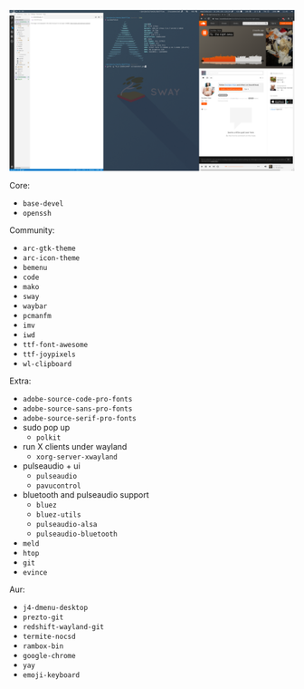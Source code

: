 ![](screenshot.png)

Core:
- `base-devel`
- `openssh`

Community:
- `arc-gtk-theme`
- `arc-icon-theme`
- `bemenu`
- `code`
- `mako`
- `sway`
- `waybar`
- `pcmanfm`
- `imv`
- `iwd`
- `ttf-font-awesome`
- `ttf-joypixels`
- `wl-clipboard`

Extra:
- `adobe-source-code-pro-fonts`
- `adobe-source-sans-pro-fonts`
- `adobe-source-serif-pro-fonts`
- sudo pop up
    - `polkit`
- run X clients under wayland
    - `xorg-server-xwayland`
- pulseaudio + ui
    - `pulseaudio`
    - `pavucontrol`
- bluetooth and pulseaudio support
    - `bluez`
    - `bluez-utils`
    - `pulseaudio-alsa`
    - `pulseaudio-bluetooth`
- `meld`
- `htop`
- `git`
- `evince`

Aur:
- `j4-dmenu-desktop`
- `prezto-git`
- `redshift-wayland-git`
- `termite-nocsd`
- `rambox-bin`
- `google-chrome`
- `yay`
- `emoji-keyboard`
